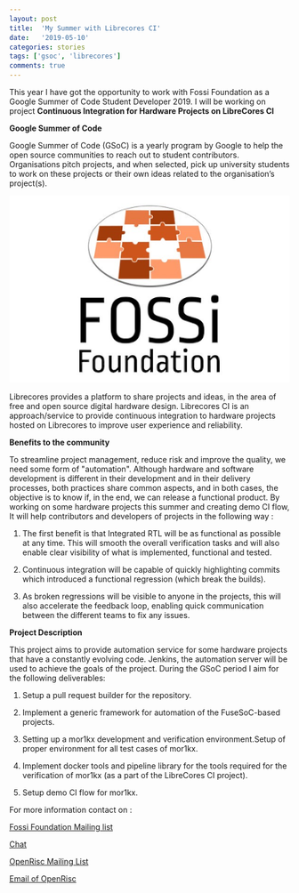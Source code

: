 ```yaml
---
layout: post
title:  'My Summer with Librecores CI'
date:   '2019-05-10'
categories: stories
tags: ['gsoc', 'librecores']
comments: true
---
```


This year I have got the opportunity to work with Fossi Foundation as a Google Summer of Code Student Developer 2019. 
I will be working on project <strong>Continuous Integration for Hardware Projects on LibreCores CI</strong>

<strong>Google Summer of Code</strong>

Google Summer of Code (GSoC) is a yearly program by Google to help the open source communities to 
reach out to student contributors. Organisations pitch projects, and when selected, pick up university students to work on 
these projects or their own ideas related to the organisation’s project(s).

<div class="image">
    <a href="/public/img/fossi.jpg">
        <img alt="'Project metrics' tab" src="/public/img/fossi.jpg" />
    </a>
</div>

Librecores provides a platform to share projects and ideas, in the area of free and open source digital hardware design. 
Librecores CI is an approach/service to provide continuous integration to hardware projects hosted on Librecores to 
improve user experience and reliability. 

<strong>Benefits to the community</strong>

To streamline project management, reduce risk and improve the quality, we need some form of "automation". 
Although hardware and software development is different in their development and in their delivery processes, 
both practices share common aspects, and in both cases, the objective is to know if,
in the end, we can release a functional product. By working on some hardware projects this summer and creating demo CI flow, 
It will help contributors and developers of  projects in the following way : 

1) The first benefit is that Integrated RTL will be as functional as possible at any time.
This will smooth the overall verification tasks and will also enable clear visibility of what is implemented, functional and 
tested.

2) Continuous integration will be capable of quickly highlighting commits which introduced a functional regression 
(which break the builds).

3) As broken regressions will be visible to anyone in the projects, this will also accelerate the feedback loop, enabling quick communication between the different teams to fix any issues.


<strong>Project Description</strong>

This project aims to provide automation service for some hardware projects that 
have a constantly evolving code. Jenkins, the automation server will be used to achieve the goals of the project.
During the GSoC period I aim for the following deliverables:

1) Setup a pull request builder for the repository.

2) Implement a generic framework for automation of the FuseSoC-based projects.

3) Setting up a mor1kx development and verification environment.Setup of proper environment for all test cases of mor1kx.

4) Implement docker tools and pipeline library for the tools required for the verification of mor1kx
(as a part of the LibreCores CI project).

5) Setup demo CI flow for mor1kx.

For more information contact on : 

<a href="https://lists.librecores.org/listinfo/discussion">Fossi Foundation Mailing list </a>

<a href="https://gitter.im/librecores/librecores-ci">Chat</a>

<a href="https://lists.librecores.org/listinfo/OpenRISC">OpenRisc Mailing List</a>

<a href="openrisc@lists.librecores.org">Email of OpenRisc</a>
